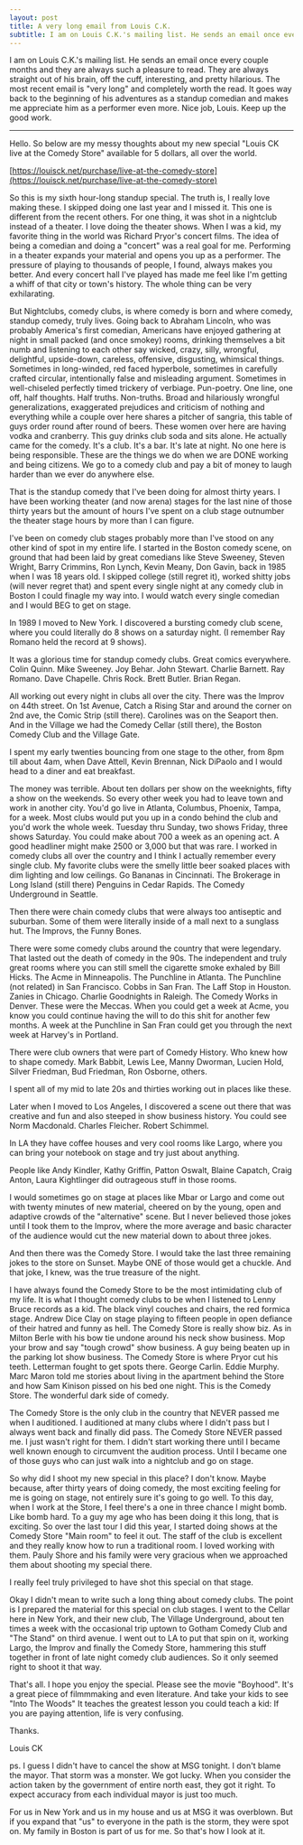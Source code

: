 ```yaml
---
layout: post
title: A very long email from Louis C.K.
subtitle: I am on Louis C.K.'s mailing list. He sends an email once every couple months and they are always such a pleasure to read. They are always straight out of his brain, off the cuff, interesting, and pretty hilarious. The most recent email is "very long" and completely worth the read. It goes way back to the beginning of his adventures as a standup comedian and makes me appreciate him as a performer even more. Nice job, Louis. Keep up the good work.
---
```


I am on Louis C.K.'s mailing list. He sends an email once every couple months and they are always such a pleasure to read. They are always straight out of his brain, off the cuff, interesting, and pretty hilarious. The most recent email is "very long" and completely worth the read. It goes way back to the beginning of his adventures as a standup comedian and makes me appreciate him as a performer even more. Nice job, Louis. Keep up the good work.

* * *

Hello.  So below are my messy thoughts about my new special "Louis CK live at the Comedy Store" available for 5 dollars, all over the world.

[https://louisck.net/purchase/live-at-the-comedy-store](https://louisck.net/purchase/live-at-the-comedy-store)

So this is my sixth hour-long standup special.  The truth is, I really love making these.  I skipped doing one last year and I missed it. This one is different from the recent others.  For one thing, it was shot in a nightclub instead of a theater.  I love doing the theater shows.  When I was a kid, my favorite thing in the world was Richard Pryor's concert films.  The idea of being a comedian and doing a "concert" was a real goal for me.  Performing in a theater expands your material and opens you up as a performer.  The pressure of playing to thousands of people, I found, always makes you better.  And every concert hall I've played has made me feel like I'm getting a whiff of that city or town's history.  The whole thing can be very exhilarating.

But Nightclubs, comedy clubs, is where comedy is born and where comedy, standup comedy, truly lives.  Going back to Abraham Lincoln, who was probably America's first comedian, Americans have enjoyed gathering at night in small packed (and once smokey) rooms, drinking themselves a bit numb and listening to each other say wicked, crazy, silly, wrongful, delightful, upside-down, careless, offensive, disgusting, whimsical things.   Sometimes in long-winded, red faced hyperbole, sometimes in carefully crafted circular, intentionally false and misleading argument.  Sometimes in well-chiseled perfectly timed trickery of verbiage.  Pun-poetry.  One line, one off, half thoughts.  Half truths.  Non-truths.  Broad and hilariously wrongful generalizations, exaggerated prejudices and criticism of nothing and everything while a couple over here shares a pitcher of sangria, this table of guys order round after round of beers. These women over here are having vodka and cranberry.  This guy drinks club soda and sits alone. He actually came for the comedy.  It's a club.  It's a bar.  It's late at night.  No one here is being responsible. These are the things we do when we are DONE working and being citizens. We go to a comedy club and pay a bit of money to laugh harder than we ever do anywhere else.

That is the standup comedy that I've been doing for almost thirty years.  I have been working theater (and now arena) stages for the last nine of those thirty years but the amount of hours I've spent on a club stage outnumber the theater stage hours by more than I can figure.

I've been on comedy club stages probably more than I've stood on any other kind of spot in my entire life.  I started in the Boston comedy scene, on ground that had been laid by great comedians like Steve Sweeney, Steven Wright, Barry Crimmins, Ron Lynch, Kevin Meany, Don Gavin, back in 1985 when I was 18 years old.  I skipped college (still regret it), worked shitty jobs (will never regret that)  and spent every single night at any comedy club in Boston I could finagle my way into. I would watch every single comedian and I would BEG to get on stage.

In 1989 I moved to New York.  I discovered a bursting comedy club scene, where you could literally do 8 shows on a saturday night. (I remember Ray Romano held the record at 9 shows).

It was a glorious time for standup comedy clubs.  Great comics everywhere. Colin Quinn. Mike Sweeney. Joy Behar. John Stewart. Charlie Barnett. Ray Romano. Dave Chapelle. Chris Rock. Brett Butler. Brian Regan.

All working out every night in clubs all over the city.  There was the Improv on 44th street.  On 1st Avenue, Catch a Rising Star and around the corner on 2nd ave, the Comic Strip (still there).  Carolines was on the Seaport then.  And in the Village we had the Comedy Cellar (still there), the Boston Comedy Club and the Village Gate.

I spent my early twenties bouncing from one stage to the other, from 8pm till about 4am, when Dave Attell, Kevin Brennan, Nick DiPaolo and I would head to a diner and eat breakfast.

The money was terrible.  About ten dollars per show on the weeknights, fifty a show on the weekends.  So every other week you had to leave town and work in another city. You'd go live in Atlanta, Columbus, Phoenix,  Tampa, for a week.  Most clubs would put you up in a condo behind the club and you'd work the whole week.  Tuesday thru Sunday, two shows Friday, three shows Saturday.  You could make about 700 a week as an opening act.  A good headliner might make 2500 or 3,000 but that was rare.  I worked in comedy clubs all over the country and I think I actually remember every single club.  My favorite clubs were the smelly little beer soaked places with dim lighting and low ceilings.  Go Bananas in Cincinnati. The Brokerage in Long Island (still there)  Penguins in Cedar Rapids.   The Comedy Underground in Seattle.

Then there were chain comedy clubs that were always too antiseptic and suburban.  Some of them were literally inside of a mall next to a sunglass hut.  The Improvs, the Funny Bones.

There were some comedy clubs around the country that were legendary.  That lasted out the death of comedy in the 90s.  The independent and truly great rooms where you can still smell the cigarette smoke exhaled by Bill Hicks.  The Acme in Minneapolis. The Punchline in Atlanta.  The Punchline (not related) in San Francisco.  Cobbs in San Fran.  The Laff Stop in Houston.  Zanies in Chicago.  Charlie Goodnights in Raleigh.  The Comedy Works in Denver.  These were the Meccas. When you could get a week at Acme, you know you could continue having the will to do this shit for another few months.  A week at the Punchline in San Fran could get you through the next week at Harvey's in Portland.

There were club owners that were part of Comedy History.  Who knew how to shape comedy.  Mark Babbit, Lewis Lee, Manny Dworman, Lucien Hold, Silver Friedman, Bud Friedman, Ron Osborne, others.

I spent all of my mid to late 20s and thirties working out in places like these.

Later when I moved to Los Angeles, I discovered a scene out there that was creative and fun and also steeped in show business history. You could see Norm Macdonald. Charles Fleicher. Robert Schimmel.

In LA they have coffee houses and very cool rooms like Largo, where you can bring your notebook on stage and try just about anything.

People like Andy Kindler, Kathy Griffin, Patton Oswalt, Blaine Capatch, Craig Anton, Laura Kightlinger did outrageous stuff in those rooms.

I would sometimes go on stage at places like Mbar or Largo and come out with twenty minutes of new material, cheered on by the young, open and adaptive crowds of the "alternative" scene.  But I never believed those jokes until I took them to the Improv, where the more average and basic character of the audience would cut the new material down to about three jokes.

And then there was the Comedy Store.  I would take the last three remaining jokes to the store on Sunset.  Maybe ONE of those would get a chuckle.  And that joke, I knew, was the true treasure of the night.

I have always found the Comedy Store to be the most intimidating club of my life.  It is what I thought comedy clubs to be when I listened to Lenny Bruce records as a kid.  The black vinyl couches and chairs, the red formica stage.  Andrew Dice Clay on stage playing to fifteen people in open defiance of their hatred and funny as hell.   The Comedy Store is really show biz.  As in Milton Berle with his bow tie undone around his neck show business.   Mop your brow and say "tough crowd" show business.  A guy being beaten up in the parking lot show business.  The Comedy Store is where Pryor cut his teeth.  Letterman fought to get spots there.  George Carlin.  Eddie Murphy.   Marc Maron told me stories about living in the apartment behind the Store and how Sam Kinison pissed on his bed one night. This is the Comedy Store. The wonderful dark side of comedy.

The Comedy Store is the only club in the country that NEVER passed me when I auditioned.  I auditioned at many clubs where I didn't pass but I always went back and finally did pass. The Comedy Store NEVER passed me.  I just wasn't right for them.  I didn't start working there until I became well known enough to circumvent the audition process. Until I became one of those guys who can just walk into a nightclub and go on stage.

So why did I shoot my new special in this place?  I don't know.  Maybe because, after thirty years of doing comedy, the most exciting feeling for me is going on stage, not entirely sure it's going to go well.  To this day, when I work at the Store, I feel there's a one in three chance I might bomb.  Like bomb hard.  To a guy my age who has been doing it this long, that is exciting.   So over the last tour I did this year, I started doing shows at the Comedy Store "Main room" to feel it out. The staff of the club is excellent and they really know how to run a traditional room.  I loved working with them. Pauly Shore and his family were very gracious when we approached them about shooting my special there.

I really feel truly privileged to have shot this special on that stage.

Okay I didn't mean to write such a long thing about comedy clubs.  The point is I prepared the material for this special on club stages.  I went to the Cellar here in New York, and their new club, The Village Underground, about ten times a week with the occasional trip uptown to Gotham Comedy Club and "The Stand" on third avenue.  I went out to LA to put that spin on it, working Largo, the Improv and finally the Comedy Store, hammering this stuff together in front of late night comedy club audiences.  So it only seemed right to shoot it that way.

That's all.  I hope you enjoy the special.  Please see the movie "Boyhood".  It's a great piece of filmmmaking and even literature. And take your kids to see "Into The Woods"  It teaches the greatest lesson you could teach a kid: If you are paying attention, life is very confusing.

Thanks.

Louis CK

ps.  I guess I didn't have to cancel the show at MSG tonight.  I don't blame the mayor.  That storm was a monster.  We got lucky.  When you consider the action taken by the government of entire north east, they got it right.  To expect accuracy from each individual mayor is just too much.

For us in New York and us in my house and us at MSG it was overblown.  But if you expand that "us" to everyone in the path is the storm, they were spot on.  My family in Boston is part of us for me.  So that's how I look at it.
